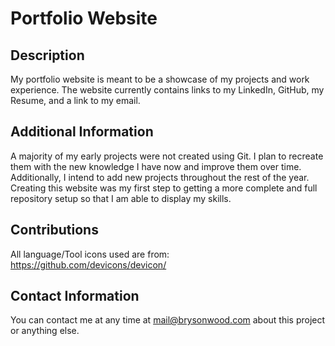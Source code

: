 # Portfolio Website

## Description
My portfolio website is meant to be a showcase of my projects and work experience. The website currently contains links to my LinkedIn, GitHub, my Resume, and a link to my email.

## Additional Information
A majority of my early projects were not created using Git. I plan to recreate them with the new knowledge I have now and improve them over time. Additionally, I intend to add new projects throughout the rest of the year. Creating this website was my first step to getting a more complete and full repository setup so that I am able to display my skills.

## Contributions
All language/Tool icons used are from: https://github.com/devicons/devicon/

## Contact Information
You can contact me at any time at <a href="mailto:mail@brysonwood.com">mail@brysonwood.com</a> about this project or anything else.
